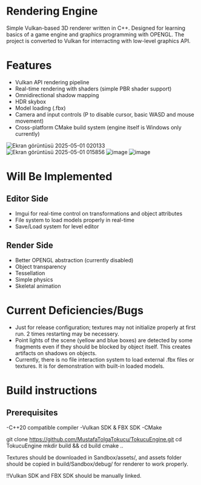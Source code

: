 # Rendering Engine

Simple Vulkan-based 3D renderer written in C++. Designed for learning basics of a game engine and graphics programming with OPENGL. The project is converted to Vulkan for interracting with low-level graphics API.

# Features

- Vulkan API rendering pipeline
- Real-time rendering with shaders (simple PBR shader support)
- Omnidirectional shadow mapping
- HDR skybox
- Model loading (.fbx)
- Camera and input controls (P to disable cursor, basic WASD and mouse movement)
- Cross-platform CMake build system (engine itself is Windows only currently)
  
![Ekran görüntüsü 2025-05-01 020133](https://github.com/user-attachments/assets/d87f63f5-6ba1-4f08-9a0c-fdde3606d911)
![Ekran görüntüsü 2025-05-01 015856](https://github.com/user-attachments/assets/16e2610f-c1ab-4023-961a-944ce59f4a34)
![image](https://github.com/user-attachments/assets/86d1cec9-028d-4db5-bbec-ad38451e7b11)
![image](https://github.com/user-attachments/assets/1d33547b-8b79-4726-ac1e-a5b635d3b1de)

# Will Be Implemented

## Editor Side
- Imgui for real-time control on transformations and object attributes 
- File system to load models properly in real-time
- Save/Load system for level editor

## Render Side
- Better OPENGL abstraction (currently disabled)
- Object transparency
- Tessellation
- Simple physics 
- Skeletal animation

# Current Deficiencies/Bugs

- Just for release configuration; textures may not initialize properly at first run. 2 times restarting may be necessery. 
- Point lights of the scene (yellow and blue boxes) are detected by some fragments even if they should be blocked by object itself. This creates artifacts on shadows on objects.
- Currently, there is no file interaction system to load external .fbx files or textures. It is for demonstration with built-in loaded models.

# Build instructions
## Prerequisites
-C++20 compatible compiler
-Vulkan SDK & FBX SDK
-CMake

git clone https://github.com/MustafaTolgaTokucu/TokucuEngine.git
cd TokucuEngine
mkdir build && cd build
cmake ..

Textures should be downloaded in Sandbox/assets/, and assets folder should be copied in build/Sandbox/debug/ for renderer to work properly.

!!Vulkan SDK and FBX SDK should be manually linked. 




